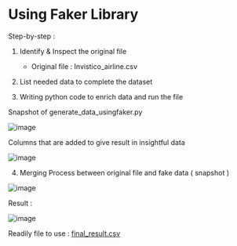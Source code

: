 # Using Faker Library

Step-by-step :
1. Identify & Inspect the original file
    - Original file : Invistico_airline.csv
   
2. List needed data to complete the dataset
3. Writing python code to enrich data and run the file 

Snapshot of generate_data_usingfaker.py 

![image](https://user-images.githubusercontent.com/48470854/129677046-ee8a003e-724c-49f5-97d7-c16d4b4a91c4.png)

Columns that are added to give result in insightful data

![image](https://user-images.githubusercontent.com/48470854/129677382-f4d13bd2-148b-4163-8655-cf079884d01c.png)


4. Merging Process between original file and fake data ( snapshot )

![image](https://user-images.githubusercontent.com/48470854/129677666-2289aca3-d8ee-41ca-9373-60546cf2773d.png)


Result : 

![image](https://user-images.githubusercontent.com/48470854/129677574-7f079a50-574f-4e7a-a88f-d3a798cb5e0a.png)


Readily file to use : [final_result.csv](https://github.com/Syahirahaar/MyDataEngineeringProject/blob/main/Preparations/final_result.csv)


